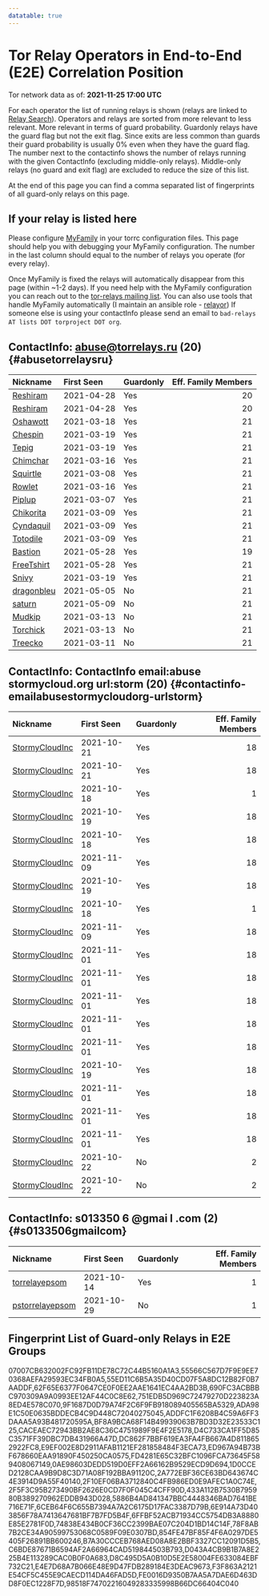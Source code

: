 ```yaml
---
datatable: true
---
```



# Tor Relay Operators in End-to-End (E2E) Correlation Position

Tor network data as of: **2021-11-25 17:00 UTC**

For each operator the list of running relays is shown (relays are linked to [Relay Search](https://metrics.torproject.org/rs.html)).
Operators and relays are sorted from more relevant to less relevant. More relevant in terms of guard probability.
Guardonly relays have the guard flag but not the exit flag.
Since exits are less common than guards their guard probability is usually 0% even when they have the guard flag.
The number next to the contactinfo shows the number of relays running with the given ContactInfo (excluding middle-only relays).
Middle-only relays (no guard and exit flag) are excluded to reduce the size of this list.

At the end of this page you can find a comma separated list of fingerprints of all guard-only relays on this page.

## If your relay is listed here
Please configure [MyFamily](https://www.torproject.org/docs/tor-manual.html.en#MyFamily) in your torrc configuration files.
This page should help you with debugging your MyFamily configuration. The number in the last column should equal to the number of
relays you operate (for every relay).

Once MyFamily is fixed the relays will automatically disappear from this page (within ~1-2 days).
If you need help with the MyFamily configuration you can reach out to the
[tor-relays mailing list](https://lists.torproject.org/cgi-bin/mailman/listinfo/tor-relays).
You can also use tools that handle MyFamily automatically (I maintain an ansible role - 
[relayor](https://medium.com/@nusenu/deploying-tor-relays-with-ansible-6612593fa34d))
If someone else is using your contactInfo please send an email to ```bad-relays AT lists DOT torproject DOT org```.


## ContactInfo: abuse@torrelays.ru (20) {#abusetorrelaysru}

| Nickname                                                                                              | First Seen   | Guardonly   |   Eff. Family Members |
|:------------------------------------------------------------------------------------------------------|:-------------|:------------|----------------------:|
| [Reshiram](https://metrics.torproject.org/rs.html#details/07007CB632002FC92FB11DE78C72C44B5160A1A3)   | 2021-04-28   | Yes         |                    20 |
| [Reshiram](https://metrics.torproject.org/rs.html#details/9F1687D0D79A74F2C6F9FB918089405565BA5329)   | 2021-04-28   | Yes         |                    20 |
| [Oshawott](https://metrics.torproject.org/rs.html#details/55ED11C6B5A35D40CD07F5A8DC12B82F0B7AADDF)   | 2021-03-18   | Yes         |                    21 |
| [Chespin](https://metrics.torproject.org/rs.html#details/DC862F7BBF619EA3FA4FB667A4D8118652922FC8)    | 2021-03-19   | Yes         |                    21 |
| [Tepig](https://metrics.torproject.org/rs.html#details/751EDB5D969C72479270D223823A8ED4E578C070)      | 2021-03-19   | Yes         |                    21 |
| [Chimchar](https://metrics.torproject.org/rs.html#details/ED967A94B73BF678660EAA91890F450250CA0575)   | 2021-03-16   | Yes         |                    21 |
| [Squirtle](https://metrics.torproject.org/rs.html#details/ADDFC1F6208B4C59A6FF3DAAA5A93B481720595A)   | 2021-03-08   | Yes         |                    21 |
| [Rowlet](https://metrics.torproject.org/rs.html#details/690FC3ACBBBC970309A9A0993EE12AF44C0C8E62)     | 2021-03-16   | Yes         |                    21 |
| [Piplup](https://metrics.torproject.org/rs.html#details/62F65E6377F0647CE0F0EE2AAE1641EC4AA2BD3B)     | 2021-03-07   | Yes         |                    21 |
| [Chikorita](https://metrics.torproject.org/rs.html#details/55566C567D7F9E9EE70368AEFA29593EC34FB0A5)  | 2021-03-09   | Yes         |                    21 |
| [Cyndaquil](https://metrics.torproject.org/rs.html#details/ADA98E1C50E0635BDDECB4C9D448C72040275045)  | 2021-03-09   | Yes         |                    21 |
| [Totodile](https://metrics.torproject.org/rs.html#details/BF8A9BCA68F14B49939063B7BD3D32E23533C125)   | 2021-03-09   | Yes         |                    21 |
| [Bastion](https://metrics.torproject.org/rs.html#details/E9EF002E8D2911AFAB1121EF281858484F3ECA73)    | 2021-05-28   | Yes         |                    19 |
| [FreeTshirt](https://metrics.torproject.org/rs.html#details/CACEAEC72943BB2AE8C36C4751989F9E4F2E5178) | 2021-05-28   | Yes         |                    21 |
| [Snivy](https://metrics.torproject.org/rs.html#details/D4C733CA1FF5D85C3571FF39DBC7DB431966A47D)      | 2021-03-19   | Yes         |                    21 |
| [dragonbleu](https://metrics.torproject.org/rs.html#details/24DC6F435824B3D82BFD7841D6FC2216BA11B8BC) | 2021-05-05   | No          |                    21 |
| [saturn](https://metrics.torproject.org/rs.html#details/5ECBA2DDE6403E0F0B73E452F65EA2606929332A)     | 2021-05-09   | No          |                    21 |
| [Mudkip](https://metrics.torproject.org/rs.html#details/75983F5660D894FCF2BE452DB35F3E594ADE4B08)     | 2021-03-13   | No          |                    21 |
| [Torchick](https://metrics.torproject.org/rs.html#details/91D129CEBBC3F1BE27BCF8019F1F7A8B0F27E1C2)   | 2021-03-13   | No          |                    21 |
| [Treecko](https://metrics.torproject.org/rs.html#details/E0F4900D063080D44AB4C043FBAB4C2F964CB612)    | 2021-03-11   | No          |                    21 |

## ContactInfo: ContactInfo email:abuse stormycloud.org url:storm (20) {#contactinfo-emailabusestormycloudorg-urlstorm}

| Nickname                                                                                                  | First Seen   | Guardonly   |   Eff. Family Members |
|:----------------------------------------------------------------------------------------------------------|:-------------|:------------|----------------------:|
| [StormyCloudInc](https://metrics.torproject.org/rs.html#details/5886B4AD841347BBC4448346BAD7641BE716E71F) | 2021-10-21   | Yes         |                    18 |
| [StormyCloudInc](https://metrics.torproject.org/rs.html#details/FE0016D9350B7AA5A7DAE6D463DD8F0EC1228F7D) | 2021-10-21   | Yes         |                    18 |
| [StormyCloudInc](https://metrics.torproject.org/rs.html#details/0AE98603DEDD519D0EFF2A66162B9529ECD9D694) | 2021-10-18   | Yes         |                     1 |
| [StormyCloudInc](https://metrics.torproject.org/rs.html#details/2A772EBF36CE63BD643674C4E3914D9A55F40140) | 2021-10-19   | Yes         |                    18 |
| [StormyCloudInc](https://metrics.torproject.org/rs.html#details/2F5F3C95B273490BF2626E0CD7F0F045C4CFF90D) | 2021-10-18   | Yes         |                    18 |
| [StormyCloudInc](https://metrics.torproject.org/rs.html#details/854FE47BF85F4F6A0297DE5405F26891BB600246) | 2021-11-09   | Yes         |                    18 |
| [StormyCloudInc](https://metrics.torproject.org/rs.html#details/E4E7D68A7B066E48E9D47FDB289184E3DEAC9673) | 2021-10-19   | Yes         |                    18 |
| [StormyCloudInc](https://metrics.torproject.org/rs.html#details/D8C495D5A0B10D5E2E58004FE633084EBF732C21) | 2021-10-18   | Yes         |                     1 |
| [StormyCloudInc](https://metrics.torproject.org/rs.html#details/D043A4CB9B1B7A8E225B4E113289CAC0B0F0A683) | 2021-11-09   | Yes         |                    18 |
| [StormyCloudInc](https://metrics.torproject.org/rs.html#details/C6BDE87671B6594AF2A66964CAD519844503B793) | 2021-11-01   | Yes         |                    18 |
| [StormyCloudInc](https://metrics.torproject.org/rs.html#details/F3F863A2121E54CF5C455E9CAECD114DA46FAD5D) | 2021-11-01   | Yes         |                    18 |
| [StormyCloudInc](https://metrics.torproject.org/rs.html#details/6FFBF52ACB71934CC5754DB3A8880E85E2781F0D) | 2021-11-01   | Yes         |                    18 |
| [StormyCloudInc](https://metrics.torproject.org/rs.html#details/B7A30CCCEB768AED08A8E2BBF3327CC12091D5B5) | 2021-11-01   | Yes         |                    18 |
| [StormyCloudInc](https://metrics.torproject.org/rs.html#details/6CEB64F6C655B7394A7A2C6175D17FAC3387D79B) | 2021-11-01   | Yes         |                    18 |
| [StormyCloudInc](https://metrics.torproject.org/rs.html#details/74838E434B0CF36CC2399BAE07C204D1BD14C14F) | 2021-10-19   | Yes         |                    18 |
| [StormyCloudInc](https://metrics.torproject.org/rs.html#details/6E914A73D403856F78A7413647681BF7B7FD5B4F) | 2021-11-01   | Yes         |                    18 |
| [StormyCloudInc](https://metrics.torproject.org/rs.html#details/1D0CCED2128CAA9B9D8C3D71A08F192BBA91120C) | 2021-11-01   | Yes         |                    18 |
| [StormyCloudInc](https://metrics.torproject.org/rs.html#details/2F10EF06BA3712840C4FB986ED0E9AFEC1A0C74E) | 2021-11-01   | Yes         |                    18 |
| [StormyCloudInc](https://metrics.torproject.org/rs.html#details/69093E6A0A39704E69042AA8928148FFAFE15BCB) | 2021-10-22   | No          |                     2 |
| [StormyCloudInc](https://metrics.torproject.org/rs.html#details/76AE930782A3EA62AB5C0D72C6C72EF291D37B4E) | 2021-10-22   | No          |                     2 |

## ContactInfo: s013350 6 @gmai l .com (2) {#s0133506gmailcom}

| Nickname                                                                                                   | First Seen   | Guardonly   |   Eff. Family Members |
|:-----------------------------------------------------------------------------------------------------------|:-------------|:------------|----------------------:|
| [torrelayepsom](https://metrics.torproject.org/rs.html#details/98518F74702216049283335998B66DC66404C040)   | 2021-10-14   | Yes         |                     1 |
| [pstorrelayepsom](https://metrics.torproject.org/rs.html#details/C9BA228C967E7231CD0B47C49E88BC50A7400584) | 2021-10-29   | No          |                     1 |


## Fingerprint List of Guard-only Relays in E2E Groups

07007CB632002FC92FB11DE78C72C44B5160A1A3,55566C567D7F9E9EE70368AEFA29593EC34FB0A5,55ED11C6B5A35D40CD07F5A8DC12B82F0B7AADDF,62F65E6377F0647CE0F0EE2AAE1641EC4AA2BD3B,690FC3ACBBBC970309A9A0993EE12AF44C0C8E62,751EDB5D969C72479270D223823A8ED4E578C070,9F1687D0D79A74F2C6F9FB918089405565BA5329,ADA98E1C50E0635BDDECB4C9D448C72040275045,ADDFC1F6208B4C59A6FF3DAAA5A93B481720595A,BF8A9BCA68F14B49939063B7BD3D32E23533C125,CACEAEC72943BB2AE8C36C4751989F9E4F2E5178,D4C733CA1FF5D85C3571FF39DBC7DB431966A47D,DC862F7BBF619EA3FA4FB667A4D8118652922FC8,E9EF002E8D2911AFAB1121EF281858484F3ECA73,ED967A94B73BF678660EAA91890F450250CA0575,FD4281E65C32BFC1096FCA73645F589408067149,0AE98603DEDD519D0EFF2A66162B9529ECD9D694,1D0CCED2128CAA9B9D8C3D71A08F192BBA91120C,2A772EBF36CE63BD643674C4E3914D9A55F40140,2F10EF06BA3712840C4FB986ED0E9AFEC1A0C74E,2F5F3C95B273490BF2626E0CD7F0F045C4CFF90D,433A112B7530B795980B389270962EDDB943D028,5886B4AD841347BBC4448346BAD7641BE716E71F,6CEB64F6C655B7394A7A2C6175D17FAC3387D79B,6E914A73D403856F78A7413647681BF7B7FD5B4F,6FFBF52ACB71934CC5754DB3A8880E85E2781F0D,74838E434B0CF36CC2399BAE07C204D1BD14C14F,78F8AB7B2CE34A90599753068C0589F09E0307BD,854FE47BF85F4F6A0297DE5405F26891BB600246,B7A30CCCEB768AED08A8E2BBF3327CC12091D5B5,C6BDE87671B6594AF2A66964CAD519844503B793,D043A4CB9B1B7A8E225B4E113289CAC0B0F0A683,D8C495D5A0B10D5E2E58004FE633084EBF732C21,E4E7D68A7B066E48E9D47FDB289184E3DEAC9673,F3F863A2121E54CF5C455E9CAECD114DA46FAD5D,FE0016D9350B7AA5A7DAE6D463DD8F0EC1228F7D,98518F74702216049283335998B66DC66404C040